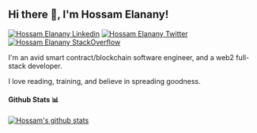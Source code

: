 ## Hi there 👋, I'm Hossam Elanany!


[![Hossam Elanany Linkedin](https://img.shields.io/badge/LinkedIn-0077B5?style=for-the-badge&logo=linkedin&logoColor=white)](https://www.linkedin.com/in/hossamanany/)
[![Hossam Elanany Twitter](https://img.shields.io/badge/Twitter-1DA1F2?style=for-the-badge&logo=twitter&logoColor=white)](https://twitter.com/hsmanany/)
[![Hossam Elanany StackOverflow](https://img.shields.io/badge/StackOverflow-F48024?style=for-the-badge&logo=stackoverflow&logoColor=white)](https://stackoverflow.com/users/28752942/hossam-elanany)


I'm an avid smart contract/blockchain software engineer, and a web2 full-stack developer.

I love reading, training, and believe in spreading goodness.



#### Github Stats 📊

[![Hossam's github stats](https://github-readme-stats.vercel.app/api?username=hossamanany)](https://github.com/anuraghazra/github-readme-stats)



<!--
**hossamanany/hossamanany** is a ✨ _special_ ✨ repository because its `README.md` (this file) appears on your GitHub profile.

Here are some ideas to get you started:

- 🔭 I’m currently working on ...
- 🌱 I’m currently learning ...
- 👯 I’m looking to collaborate on ...
- 🤔 I’m looking for help with ...
- 💬 Ask me about ...
- 📫 How to reach me: ...
- 😄 Pronouns: ...
- ⚡ Fun fact: ...
-->
